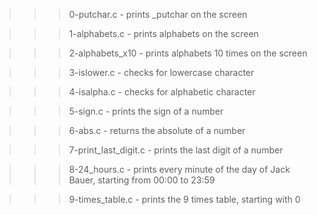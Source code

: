 >>> 0-putchar.c
	- prints _putchar on the screen

>>> 1-alphabets.c
	- prints alphabets on the screen

>>> 2-alphabets_x10
	- prints alphabets 10 times on the screen

>>> 3-islower.c
	- checks for lowercase character

>>> 4-isalpha.c
	- checks for alphabetic character

>>> 5-sign.c
	- prints the sign of a number

>>> 6-abs.c
	- returns the absolute of a number

>>> 7-print_last_digit.c
	- prints the last digit of a number

>>> 8-24_hours.c
	- prints every minute of the day of Jack Bauer, starting from 00:00 to 23:59

>>> 9-times_table.c
	- prints the 9 times table, starting with 0
